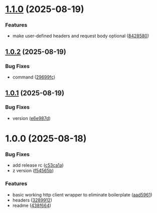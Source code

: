 # [1.1.0](https://github.com/signal426/zig-common/compare/v1.0.2...v1.1.0) (2025-08-19)


### Features

* make user-defined headers and request body optional ([8428580](https://github.com/signal426/zig-common/commit/8428580c15062277bc9b6a2981eb1f80fec67371))

## [1.0.2](https://github.com/signal426/zig-common/compare/v1.0.1...v1.0.2) (2025-08-19)


### Bug Fixes

* command ([29699fc](https://github.com/signal426/zig-common/commit/29699fce703d276f7de3acb915fef1a33e74a7a0))

## [1.0.1](https://github.com/signal426/zig-common/compare/v1.0.0...v1.0.1) (2025-08-19)


### Bug Fixes

* version ([e6e987d](https://github.com/signal426/zig-common/commit/e6e987d159b12759c8900cb35e2f2d3c00ff2cfc))

# 1.0.0 (2025-08-18)


### Bug Fixes

* add release rc ([c53ca1a](https://github.com/signal426/zig-common/commit/c53ca1a972f375fcbb85de5a471b6621f97eb2e7))
* z version ([f54565b](https://github.com/signal426/zig-common/commit/f54565bea24219e2c917dce661323d7c473c91c3))


### Features

* basic working http client wrapper to eliminate boilerplate ([aad5961](https://github.com/signal426/zig-common/commit/aad5961ef3c4a319a33a86226814bcf218ed76e1))
* headers ([3289912](https://github.com/signal426/zig-common/commit/3289912611d74da204681f39eb46ef19e5fc85a4))
* readme ([438f664](https://github.com/signal426/zig-common/commit/438f664dec9e6c926e59ddd7a0d0de0b4fa91b1e))
